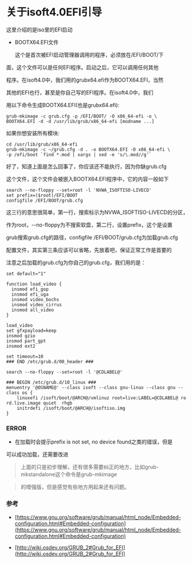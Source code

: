 关于isoft4.0EFI引导
==================

这里介绍的是iso里的EFI启动

- BOOTX64.EFI文件

  这个是首次被EFI启动管理器调用的程序，必须放在/EFI/BOOT/下

面，这个文件可以是任何EFI程序。启动之后，它可以调用任何其他

程序。在isoft4.0中，我们用的grubx64.efi作为BOOTX64.EFI，当然

其他的EFI也行，甚至是你自己写的EFI程序。在isoft4.0中，我们

用以下命令生成BOOTX64.EFI(也是grubx64.efi):

```
grub-mkimage -c grub.cfg -p /EFI/BOOT/ -O x86_64-efi -o \
BOOTX64.EFI -d -d /usr/lib/grub/x86_64-efi [modname ...]
```

如果你想安装所有模块:

```
cd /usr/lib/grub/x86_64-efi
grub-mkimage -c ~/grub.cfg -d . -o BOOTX64.EFI -O x86_64-efi \
-p /efi/boot `find *.mod | xargs | sed -e 's/\.mod//g'`
```

好了，知道上面是怎么回事了，你应该还不能执行，因为你缺grub.cfg

这个文件，这个文件会被嵌入BOOTX64.EFI程序中，它的内容一般如下

```
search --no-floppy --set=root -l 'NVWA_ISOFTISO-LIVECD'
set prefix=($root)/EFI/BOOT
configfile /EFI/BOOT/grub.cfg
```

这三行的意思很简单，第一行，搜索标示为NVWA_ISOFTISO-LIVECD的分区，

作为root，--no-floppy为不搜索软盘，第二行，设置prefix，这个是设置

grub搜索grub.cfg的路径，configfile /EFI/BOOT/grub.cfg为加载grub.cfg

配置文件，其实第三条应该可以省略，先放着吧，保证正常工作是首要的

注意之后加载的grub.cfg为你自己的grub.cfg，我们用的是：

```
set default="1"

function load_video {
  insmod efi_gop
  insmod efi_uga
  insmod video_bochs
  insmod video_cirrus
  insmod all_video
}

load_video
set gfxpayload=keep
insmod gzio
insmod part_gpt
insmod ext2

set timeout=10
### END /etc/grub.d/00_header ###

search --no-floppy --set=root -l '@CDLABEL@'

### BEGIN /etc/grub.d/10_linux ###
menuentry '@OSNAME@' --class isoft --class gnu-linux --class gnu --class os {
    linuxefi /isoft/boot/@ARCH@/vmlinuz root=live:LABEL=@CDLABEL@ ro rd.live.image quiet  rhgb 
    initrdefi /isoft/boot/@ARCH@/isoftiso.img
}
```

### **ERROR**

- 在加载时会提示prefix is not set, no device found之类的错误，但是

可以成功加载，还需要改进


> 上面的只是初步理解，还有很多需要纠正的地方，比如grub-mkstandalone这个命令是grub-mkimage

> 的增强版，但是感觉有些地方用起来还有问题。

### 参考

- [https://www.gnu.org/software/grub/manual/html_node/Embedded-configuration.html#Embedded-configuration](https://www.gnu.org/software/grub/manual/html_node/Embedded-configuration.html#Embedded-configuration)

- [http://wiki.osdev.org/GRUB_2#Grub_for_EFI](http://wiki.osdev.org/GRUB_2#Grub_for_EFI)
